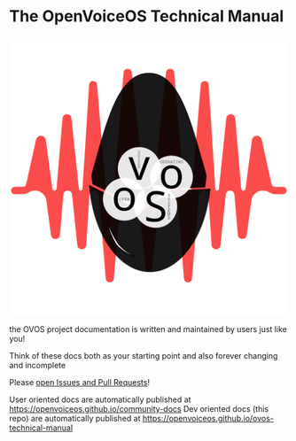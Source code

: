# The OpenVoiceOS Technical Manual

![](https://github.com/OpenVoiceOS/ovos_assets/blob/master/Logo/ovos-logo-512.png?raw=true)

the OVOS project documentation is written and maintained by users just like you! 

Think of these docs both as your starting point and also forever changing and incomplete

Please [open Issues and Pull Requests](https://github.com/OpenVoiceOS/ovos-technical-manual)!

User oriented docs are automatically published at https://openvoiceos.github.io/community-docs
Dev oriented docs (this repo) are automatically published at https://openvoiceos.github.io/ovos-technical-manual